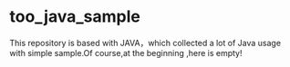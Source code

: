 # too_java_sample
This repository is based with JAVA，which collected a lot of Java usage with simple sample.Of course,at the beginning ,here is empty!
